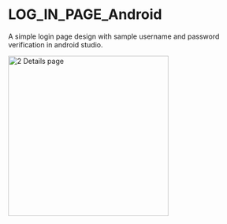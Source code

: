 # LOG_IN_PAGE_Android
A simple login page design with sample username and password verification in android studio.


<img width="325" alt="2 Details page" src="https://user-images.githubusercontent.com/69003347/223224774-4981aa64-59ef-4dca-9496-cec89117d608.png">


